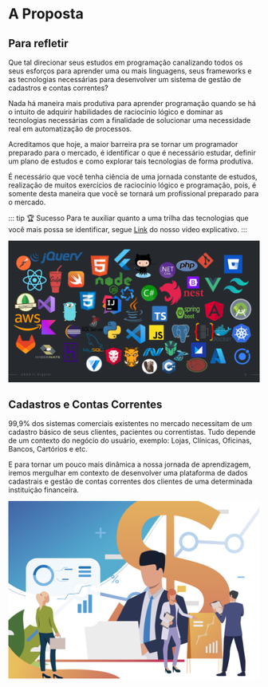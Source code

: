 
# A Proposta

## Para refletir

Que tal direcionar seus estudos em programação canalizando todos os seus esforços para aprender uma ou mais linguagens, seus frameworks e as tecnologias necessárias para desenvolver um sistema de gestão de cadastros e contas correntes?

Nada há maneira mais produtiva para aprender programação quando se há o intuito de adquirir habilidades de raciocínio lógico e dominar as tecnologias necessárias com a finalidade de solucionar uma necessidade real em automatização de processos.

Acreditamos que hoje, a maior barreira pra se tornar um programador preparado para o mercado, é identificar o que é necessário estudar, definir um plano de estudos e como explorar tais tecnologias de forma produtiva.

É necessário que você tenha ciência de uma jornada constante de estudos, realização de muitos exercícios de raciocínio lógico e programação, pois, é somente desta maneira que você se tornará um profissional preparado para o mercado.

::: tip :trophy: Sucesso
Para te auxiliar quanto a uma trilha das tecnologias que você mais possa se identificar, segue [Link](https://www.youtube.com/watch?v=8q5YO9YUMz8&list=PL8NbPylKQ8Nnq2UIwYcJslDAbEUqOZx0P&index=5&t=1s) do nosso vídeo explicativo.
:::

![](../assets/img/aproposta-1.png)


## Cadastros e Contas Correntes

99,9% dos sistemas comerciais existentes no mercado necessitam de um cadastro básico de seus clientes, pacientes ou correntistas. Tudo depende de um contexto do negócio do usuário, exemplo: Lojas, Clínicas, Oficinas, Bancos, Cartórios e etc.

E para tornar um pouco mais dinâmica a nossa jornada de aprendizagem, iremos mergulhar em contexto de desenvolver uma plataforma de dados cadastrais e gestão de contas correntes dos clientes de uma determinada instituição financeira.

![](../assets/img/aproposta-2.jpg)
